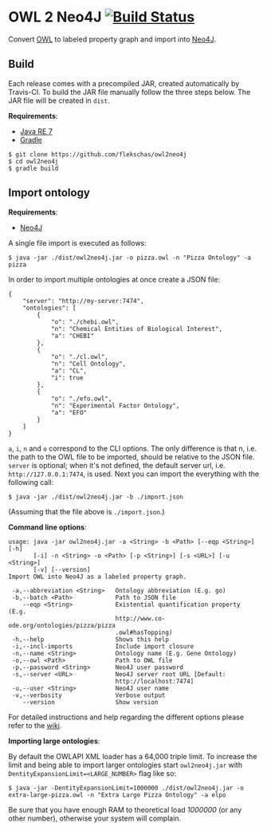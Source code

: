 # OWL 2 Neo4J [![Build Status](https://travis-ci.org/flekschas/owl2neo4j.svg?branch=master)](https://travis-ci.org/flekschas/owl2neo4j)

Convert [OWL](owl) to labeled property graph and import into [Neo4J](neo4j).

## Build

Each release comes with a precompiled JAR, created automatically by Travis-CI. To build the JAR file manually follow the three steps below. The JAR file will be created in `dist`.

**Requirements**:

* [Java RE 7](jre7)
* [Gradle](gradle)

```
$ git clone https://github.com/flekschas/owl2neo4j
$ cd owl2neo4j
$ gradle build
```

## Import ontology

**Requirements**:

* [Neo4J](neo4j)

A single file import is executed as follows:

```
$ java -jar ./dist/owl2neo4j.jar -o pizza.owl -n "Pizza Ontology" -a pizza
```

In order to import multiple ontologies at once create a JSON file:

```
{
	"server": "http://my-server:7474",
    "ontologies": [
        {
            "o": "./chebi.owl",
            "n": "Chemical Entities of Biological Interest",
            "a": "CHEBI"
        },
        {
            "o": "./cl.owl",
            "n": "Cell Ontology",
            "a": "CL",
            "i": true
        },
        {
            "o": "./efo.owl",
            "n": "Experimental Factor Ontology",
            "a": "EFO"
        }
    ]
}
```

`a`, `i`, `n` and `o` correspond to the CLI options. The only difference is that n, i.e. the path to the OWL file to be imported, should be relative to the JSON file. `server` is optional; when it's not defined, the default server url, i.e. `http://127.0.0.1:7474`, is used.
Next you can import the everything with the following call:

```
$ java -jar ./dist/owl2neo4j.jar -b ./import.json
```

(Assuming that the file above is `./import.json`.)

**Command line options**:

```
usage: java -jar owl2neo4j.jar -a <String> -b <Path> [--eqp <String>] [-h]
       [-i] -n <String> -o <Path> [-p <String>] [-s <URL>] [-u <String>]
       [-v] [--version]
Import OWL into Neo4J as a labeled property graph.

 -a,--abbreviation <String>   Ontology abbreviation (E.g. go)
 -b,--batch <Path>            Path to JSON file
    --eqp <String>            Existential quantification property (E.g.
                              http://www.co-ode.org/ontologies/pizza/pizza
                              .owl#hasTopping)
 -h,--help                    Shows this help
 -i,--incl-imports            Include import closure
 -n,--name <String>           Ontology name (E.g. Gene Ontology)
 -o,--owl <Path>              Path to OWL file
 -p,--password <String>       Neo4J user password
 -s,--server <URL>            Neo4J server root URL [Default:
                              http://localhost:7474]
 -u,--user <String>           Neo4J user name
 -v,--verbosity               Verbose output
    --version                 Show version
```

For detailed instructions and help regarding the different options please refer to the [wiki](./wiki).

**Importing large ontologies**:

By default the OWLAPI XML loader has a 64,000 triple limit. To increase the limit and being able to import larger ontologies start `owl2neo4j.jar` with `DentityExpansionLimit=<LARGE_NUMBER>` flag like so:

```
$ java -jar -DentityExpansionLimit=1000000 ./dist/owl2neo4j.jar -o extra-large-pizza.owl -n "Extra Large Pizza Ontology" -a elpo
```

Be sure that you have enough RAM to theoretical load _1000000_ (or any other number), otherwise your system will complain.

[gradle]:https://gradle.org/
[jre7]:http://www.oracle.com/technetwork/java/javase/downloads/jre7-downloads-1880261.html
[neo4j]:http://neo4j.com/
[owl]:www.w3.org/2004/OWL/
